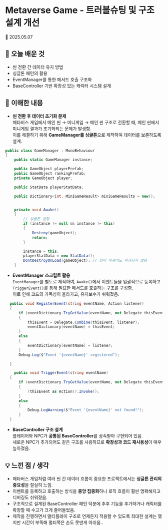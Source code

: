# Metaverse Game - 트러블슈팅 및 구조 설계 개선
📅 2025.05.07

## 📌 오늘 배운 것
- 씬 전환 간 데이터 유지 방법
- 싱글톤 패턴의 활용
- EventManager를 통한 메서드 호출 구조화
- BaseController 기반 확장성 있는 캐릭터 시스템 설계

## 🧠 이해한 내용
- **씬 전환 후 데이터 초기화 문제**  
  메타버스 게임에서 메인 씬 → 미니게임 → 메인 씬 구조로 전환할 때, 메인 씬에서 미니게임 결과가 초기화되는 문제가 발생함.  
  이를 해결하기 위해 **GameManager를 싱글톤**으로 제작하여 데이터를 보존하도록 설계.

```csharp
public class GameManager : MonoBehaviour
{
    public static GameManager instance;

    public GameObject playerPrefab;
    public GameObject rankingPrefab;
    private GameObject player;

    public StatData playerStatData;

    public Dictionary<int, MiniGameResult> miniGameResults = new();


    private void Awake()
    {
        // 싱글톤 설정
        if (instance != null && instance != this)
        {
            Destroy(gameObject);
            return;
        }

        instance = this;
        playerStatData = new StatData();
        DontDestroyOnLoad(gameObject); // 씬이 바뀌어도 파괴되지 않음
    }
```

- **EventManager 스크립트 활용**  
  `EventManager`를 별도로 제작하여, `Awake()`에서 이벤트들을 일괄적으로 등록하고  
  `TriggerEvent()`를 통해 필요한 메서드를 호출하는 구조를 구성함.  
  이로 인해 코드의 가독성이 올라가고, 유지보수가 쉬워졌음.

``` csharp
  public void RegisterEvent(string eventName, Action listener)
  {
      if (eventDictionary.TryGetValue(eventName, out Delegate thisEvent))
      {
          thisEvent = Delegate.Combine(thisEvent, listener);
          eventDictionary[eventName] = thisEvent;
      }
      else
      {
          eventDictionary[eventName] = listener;
      }
      Debug.Log($"Event '{eventName}' registered");

  }

    public void TriggerEvent(string eventName)
  {
      if (eventDictionary.TryGetValue(eventName, out Delegate thisEvent))
      {
          (thisEvent as Action)?.Invoke();
      }
      else
      {
          Debug.LogWarning($"Event '{eventName}' not found!");
      }
  }
```

- **BaseController 구조 설계**  
  플레이어와 NPC가 **공통된 BaseController**를 상속받아 구현되어 있음.  
  새로운 NPC가 추가되어도 같은 구조를 사용하므로 **확장성과 코드 재사용성**이 매우 높아졌음.

## 💡 느낀 점 / 생각
- 메타버스 게임처럼 여러 씬 간 데이터 흐름이 중요한 프로젝트에서는 **싱글톤 관리의 중요성**을 절실히 느낌.
- 이벤트를 등록하고 호출하는 방식을 **중앙 집중화**하니 로직 흐름이 훨씬 명확해지고 디버깅도 쉬워졌음.
- 구조적으로 설계된 BaseController 패턴 덕분에 추후 기능을 추가하거나 캐릭터를 확장할 때 수고가 크게 줄어들었음.
- 제작을 진행하면서 멀티플레이 구조로 언제든지 적용할 수 있도록 최대한 설계는 했지만 시간이 부족해 멀티쪽은 손도 못댄게 아쉬움..
